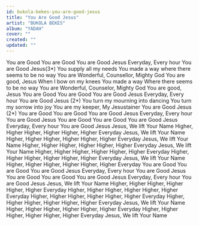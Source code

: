 ```yaml
---
id: bukola-bekes-you-are-good-jesus
title: "You Are Good Jesus"
artist: "BUKOLA BEKES"
album: "YADAH"
cover: ""
created: ""
updated: ""
---
```


You are Good
You are Good
You are Good
Jesus
Everyday, Every hour
You are Good
Jesus(3*)
You supply all my needs
You made a way where there seems to be no way
You are Wonderful, Counsellor, Mighty God
You are good,
Jesus
When I bow on my knees
You made a way
Where there seems to be no way
You are Wonderful, Counselor, Mighty God
You are good,
Jesus
You are Good
You are Good
You are Good
Jesus
Everyday, Every hour
You are Good
Jesus (2*)
You turn my mourning into dancing
You turn my sorrow into joy
You are my keeper, My Jesustainer
You are Good
Jesus (2*)
You are Good
You are Good
You are Good
Jesus
Everyday, Every hour
You are Good
Jesus
You are Good
You are Good
You are Good
Jesus
Everyday, Every hour
You are Good
Jesus
Jesus, We lift Your Name
Higher, Higher
Higher, Higher
Higher, Higher
Everyday
Jesus, We lift Your Name
Higher, Higher
Higher, Higher
Higher, Higher
Everyday
Jesus, We lift Your Name
Higher, Higher
Higher, Higher
Higher, Higher
Everyday
Jesus, We lift Your Name
Higher, Higher
Higher, Higher
Higher, Higher
Everyday
Higher, Higher
Higher, Higher
Higher, Higher
Everyday
Jesus, We lift Your Name
Higher, Higher
Higher, Higher
Higher, Higher
Everyday
You are Good
You are Good
You are Good
Jesus
Everyday, Every hour
You are Good
Jesus
You are Good
You are Good
You are Good
Jesus
Everyday, Every hour
You are Good
Jesus
Jesus, We lift Your Name
Higher, Higher
Higher, Higher
Higher, Higher
Everyday
Higher, Higher
Higher, Higher
Higher, Higher
Everyday
Higher, Higher
Higher, Higher
Higher, Higher
Everyday
Higher, Higher
Higher, Higher
Higher, Higher
Everyday
Jesus, We lift Your Name
Higher, Higher
Higher, Higher
Higher, Higher
Everyday
Higher, Higher
Higher, Higher
Higher, Higher
Everyday
Jesus, We lift Your Name